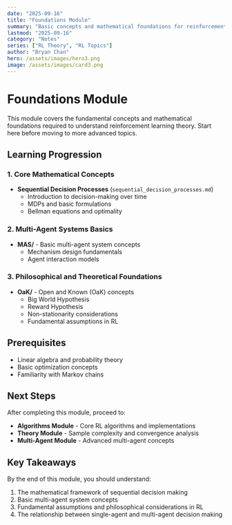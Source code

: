 ```yaml
---
date: "2025-09-16"
title: "Foundations Module"
summary: "Basic concepts and mathematical foundations for reinforcement learning theory"
lastmod: "2025-09-16"
category: "Notes"
series: ["RL Theory", "RL Topics"]
author: "Bryan Chan"
hero: /assets/images/hero3.png
image: /assets/images/card3.png
---
```


# Foundations Module

This module covers the fundamental concepts and mathematical foundations required to understand reinforcement learning theory. Start here before moving to more advanced topics.

## Learning Progression

### 1. Core Mathematical Concepts
- **Sequential Decision Processes** (`sequential_decision_processes.md`)
  - Introduction to decision-making over time
  - MDPs and basic formulations
  - Bellman equations and optimality

### 2. Multi-Agent Systems Basics
- **MAS/** - Basic multi-agent system concepts
  - Mechanism design fundamentals
  - Agent interaction models

### 3. Philosophical and Theoretical Foundations
- **OaK/** - Open and Known (OaK) concepts
  - Big World Hypothesis
  - Reward Hypothesis
  - Non-stationarity considerations
  - Fundamental assumptions in RL

## Prerequisites
- Linear algebra and probability theory
- Basic optimization concepts
- Familiarity with Markov chains

## Next Steps
After completing this module, proceed to:
- **Algorithms Module** - Core RL algorithms and implementations
- **Theory Module** - Sample complexity and convergence analysis
- **Multi-Agent Module** - Advanced multi-agent concepts

## Key Takeaways
By the end of this module, you should understand:
1. The mathematical framework of sequential decision making
2. Basic multi-agent system concepts
3. Fundamental assumptions and philosophical considerations in RL
4. The relationship between single-agent and multi-agent decision making
